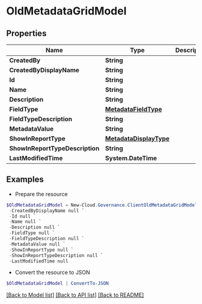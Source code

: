 # OldMetadataGridModel
## Properties

Name | Type | Description | Notes
------------ | ------------- | ------------- | -------------
**CreatedBy** | **String** |  | [optional] 
**CreatedByDisplayName** | **String** |  | [optional] 
**Id** | **String** |  | [optional] 
**Name** | **String** |  | [optional] 
**Description** | **String** |  | [optional] 
**FieldType** | [**MetadataFieldType**](MetadataFieldType.md) |  | [optional] 
**FieldTypeDescription** | **String** |  | [optional] 
**MetadataValue** | **String** |  | [optional] 
**ShowInReportType** | [**MetadataDisplayType**](MetadataDisplayType.md) |  | [optional] 
**ShowInReportTypeDescription** | **String** |  | [optional] 
**LastModifiedTime** | **System.DateTime** |  | [optional] 

## Examples

- Prepare the resource
```powershell
$OldMetadataGridModel = New-Cloud.Governance.ClientOldMetadataGridModel  -CreatedBy null `
 -CreatedByDisplayName null `
 -Id null `
 -Name null `
 -Description null `
 -FieldType null `
 -FieldTypeDescription null `
 -MetadataValue null `
 -ShowInReportType null `
 -ShowInReportTypeDescription null `
 -LastModifiedTime null
```

- Convert the resource to JSON
```powershell
$OldMetadataGridModel | ConvertTo-JSON
```

[[Back to Model list]](../README.md#documentation-for-models) [[Back to API list]](../README.md#documentation-for-api-endpoints) [[Back to README]](../README.md)

